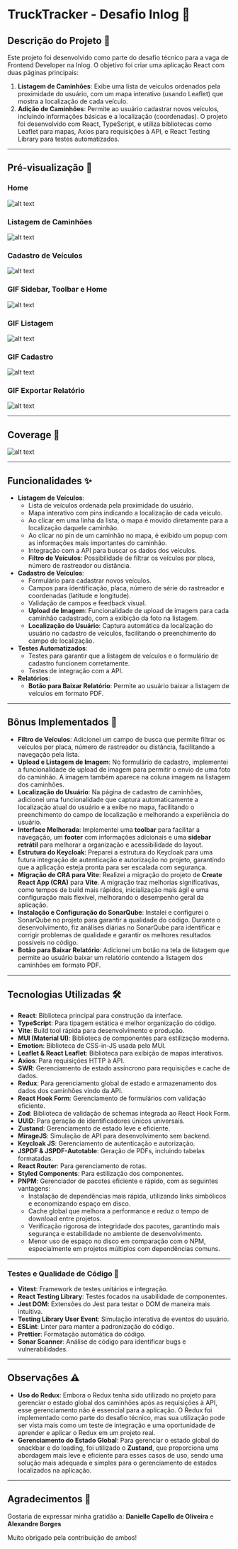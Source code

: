 # TruckTracker - Desafio Inlog 🚀

## Descrição do Projeto 📜

Este projeto foi desenvolvido como parte do desafio técnico para a vaga de Frontend Developer na Inlog. O objetivo foi criar uma aplicação React com duas páginas principais:

1. **Listagem de Caminhões**: Exibe uma lista de veículos ordenados pela proximidade do usuário, com um mapa interativo (usando Leaflet) que mostra a localização de cada veículo.
2. **Adição de Caminhões**: Permite ao usuário cadastrar novos veículos, incluindo informações básicas e a localização (coordenadas).
   O projeto foi desenvolvido com React, TypeScript, e utiliza bibliotecas como Leaflet para mapas, Axios para requisições à API, e React Testing Library para testes automatizados.

---

## Pré-visualização 🎥

### Home

![alt text](home-image.png)

### Listagem de Caminhões

![alt text](trucks-list.png)

### Cadastro de Veículos

![alt text](register-trucks.png)

### GIF Sidebar, Toolbar e Home

![alt text](home.gif)

### GIF Listagem

![alt text](list-trucks.gif)

### GIF Cadastro

![alt text](register.gif)

### GIF Exportar Relatório

![alt text](report.gif)

---

## Coverage 🧪

![alt text](tests-coverage.png)

---

## Funcionalidades ✨

- **Listagem de Veículos**:
  - Lista de veículos ordenada pela proximidade do usuário.
  - Mapa interativo com pins indicando a localização de cada veículo.
  - Ao clicar em uma linha da lista, o mapa é movido diretamente para a localização daquele caminhão.
  - Ao clicar no pin de um caminhão no mapa, é exibido um popup com as informações mais importantes do caminhão.
  - Integração com a API para buscar os dados dos veículos.
  - **Filtro de Veículos**: Possibilidade de filtrar os veículos por placa, número de rastreador ou distância.
- **Cadastro de Veículos**:
  - Formulário para cadastrar novos veículos.
  - Campos para identificação, placa, número de série do rastreador e coordenadas (latitude e longitude).
  - Validação de campos e feedback visual.
  - **Upload de Imagem**: Funcionalidade de upload de imagem para cada caminhão cadastrado, com a exibição da foto na listagem.
  - **Localização do Usuário**: Captura automática da localização do usuário no cadastro de veículos, facilitando o preenchimento do campo de localização.
- **Testes Automatizados**:
  - Testes para garantir que a listagem de veículos e o formulário de cadastro funcionem corretamente.
  - Testes de integração com a API.
- **Relatórios**:
  - **Botão para Baixar Relatório**: Permite ao usuário baixar a listagem de veículos em formato PDF.

---

## Bônus Implementados 🎁

- **Filtro de Veículos**: Adicionei um campo de busca que permite filtrar os veículos por placa, número de rastreador ou distância, facilitando a navegação pela lista.
- **Upload e Listagem de Imagem**: No formulário de cadastro, implementei a funcionalidade de upload de imagem para permitir o envio de uma foto do caminhão. A imagem também aparece na coluna imagem na listagem dos caminhões.
- **Localização do Usuário**: Na página de cadastro de caminhões, adicionei uma funcionalidade que captura automaticamente a localização atual do usuário e a exibe no mapa, facilitando o preenchimento do campo de localização e melhorando a experiência do usuário.
- **Interface Melhorada**: Implementei uma **toolbar** para facilitar a navegação, um **footer** com informações adicionais e uma **sidebar retrátil** para melhorar a organização e acessibilidade do layout.
- **Estrutura do Keycloak**: Preparei a estrutura do Keycloak para uma futura integração de autenticação e autorização no projeto, garantindo que a aplicação esteja pronta para ser escalada com segurança.
- **Migração de CRA para Vite**: Realizei a migração do projeto de **Create React App (CRA)** para **Vite**. A migração traz melhorias significativas, como tempos de build mais rápidos, inicialização mais ágil e uma configuração mais flexível, melhorando o desempenho geral da aplicação.
- **Instalação e Configuração do SonarQube**: Instalei e configurei o SonarQube no projeto para garantir a qualidade do código. Durante o desenvolvimento, fiz análises diárias no SonarQube para identificar e corrigir problemas de qualidade e garantir os melhores resultados possíveis no código.
- **Botão para Baixar Relatório**: Adicionei um botão na tela de listagem que permite ao usuário baixar um relatório contendo a listagem dos caminhões em formato PDF.

---

## Tecnologias Utilizadas 🛠️

- **React**: Biblioteca principal para construção da interface.
- **TypeScript**: Para tipagem estática e melhor organização do código.
- **Vite**: Build tool rápida para desenvolvimento e produção.
- **MUI (Material UI)**: Biblioteca de componentes para estilização moderna.
- **Emotion**: Biblioteca de CSS-in-JS usada pelo MUI.
- **Leaflet & React Leaflet**: Biblioteca para exibição de mapas interativos.
- **Axios**: Para requisições HTTP à API.
- **SWR**: Gerenciamento de estado assíncrono para requisições e cache de dados.
- **Redux**: Para gerenciamento global de estado e armazenamento dos dados dos caminhões vindo da API.
- **React Hook Form**: Gerenciamento de formulários com validação eficiente.
- **Zod**: Biblioteca de validação de schemas integrada ao React Hook Form.
- **UUID**: Para geração de identificadores únicos universais.
- **Zustand**: Gerenciamento de estado leve e eficiente.
- **MirageJS**: Simulação de API para desenvolvimento sem backend.
- **Keycloak JS**: Gerenciamento de autenticação e autorização.
- **JSPDF & JSPDF-Autotable**: Geração de PDFs, incluindo tabelas formatadas.
- **React Router**: Para gerenciamento de rotas.
- **Styled Components**: Para estilização dos componentes.
- **PNPM**: Gerenciador de pacotes eficiente e rápido, com as seguintes vantagens:
  - Instalação de dependências mais rápida, utilizando links simbólicos e economizando espaço em disco.
  - Cache global que melhora a performance e reduz o tempo de download entre projetos.
  - Verificação rigorosa de integridade dos pacotes, garantindo mais segurança e estabilidade no ambiente de desenvolvimento.
  - Menor uso de espaço no disco em comparação com o NPM, especialmente em projetos múltiplos com dependências comuns.

---

### Testes e Qualidade de Código 🧪

- **Vitest**: Framework de testes unitários e integração.
- **React Testing Library**: Testes focados na usabilidade de componentes.
- **Jest DOM**: Extensões do Jest para testar o DOM de maneira mais intuitiva.
- **Testing Library User Event**: Simulação interativa de eventos do usuário.
- **ESLint**: Linter para manter a padronização do código.
- **Prettier**: Formatação automática do código.
- **Sonar Scanner**: Análise de código para identificar bugs e vulnerabilidades.

---

## Observações ⚠️

- **Uso do Redux**: Embora o Redux tenha sido utilizado no projeto para gerenciar o estado global dos caminhões após as requisições à API, esse gerenciamento não é essencial para a aplicação. O Redux foi implementado como parte do desafio técnico, mas sua utilização pode ser vista mais como um teste de integração e uma oportunidade de aprender e aplicar o Redux em um projeto real.
- **Gerenciamento do Estado Global**: Para gerenciar o estado global do snackbar e do loading, foi utilizado o **Zustand**, que proporciona uma abordagem mais leve e eficiente para esses casos de uso, sendo uma solução mais adequada e simples para o gerenciamento de estados localizados na aplicação.

---

## Agradecimentos 🙏

Gostaria de expressar minha gratidão a: **Danielle Capello de Oliveira** e **Alexandre Borges**

Muito obrigado pela contribuição de ambos!

